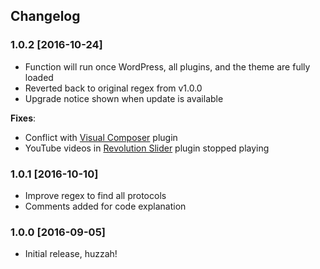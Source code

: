 ## Changelog
### 1.0.2 [2016-10-24]
* Function will run once WordPress, all plugins, and the theme are fully loaded
* Reverted back to original regex from v1.0.0
* Upgrade notice shown when update is available

**Fixes**:
* Conflict with [Visual Composer](https://vc.wpbakery.com) plugin
* YouTube videos in [Revolution Slider](https://revolution.themepunch.com) plugin stopped playing

### 1.0.1 [2016-10-10]
* Improve regex to find all protocols
* Comments added for code explanation

### 1.0.0 [2016-09-05]
* Initial release, huzzah!